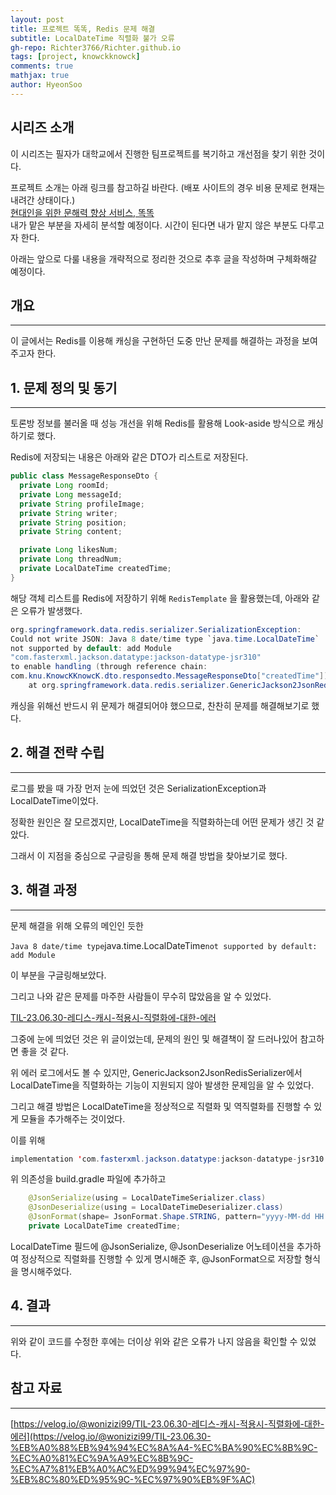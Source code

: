 ```yaml
---
layout: post
title: 프로젝트 똑똑, Redis 문제 해결
subtitle: LocalDateTime 직렬화 불가 오류
gh-repo: Richter3766/Richter.github.io
tags: [project, knowckknowck]
comments: true
mathjax: true
author: HyeonSoo
---
```


## 시리즈 소개

이 시리즈는 필자가 대학교에서 진행한 팀프로젝트를 복기하고 개선점을 찾기 위한 것이다.

프로젝트 소개는 아래 링크를 참고하길 바란다. (배포 사이트의 경우 비용 문제로 현재는 내려간 상태이다.)<br>
[현대인을 위한 문해력 향상 서비스, 똑똑](https://github.com/KnowckknowcK)<br>
내가 맡은 부분을 자세히 분석할 예정이다. 시간이 된다면 내가 맡지 않은 부분도 다루고자 한다.

아래는 앞으로 다룰 내용을 개략적으로 정리한 것으로 추후 글을 작성하며 구체화해갈 예정이다.

## 개요

---

이 글에서는 Redis를 이용해 캐싱을 구현하던 도중 만난 문제를 해결하는 과정을 보여주고자 한다.

## 1. 문제 정의 및 동기

---

토론방 정보를 불러올 때 성능 개선을 위해 Redis를 활용해 Look-aside 방식으로 캐싱하기로 했다.

Redis에 저장되는 내용은 아래와 같은 DTO가 리스트로 저장된다.

```java
public class MessageResponseDto {
  private Long roomId;
  private Long messageId;
  private String profileImage;
  private String writer;
  private String position;
  private String content;

  private Long likesNum;
  private Long threadNum;
  private LocalDateTime createdTime;
}
```

해당 객체 리스트를 Redis에 저장하기 위해 `RedisTemplate` 을 활용했는데, 아래와 같은 오류가 발생했다.

```java
org.springframework.data.redis.serializer.SerializationException:
Could not write JSON: Java 8 date/time type `java.time.LocalDateTime`
not supported by default: add Module
"com.fasterxml.jackson.datatype:jackson-datatype-jsr310"
to enable handling (through reference chain:
com.knu.KnowcKKnowcK.dto.responsedto.MessageResponseDto["createdTime"])
	at org.springframework.data.redis.serializer.GenericJackson2JsonRedisSerializer.serialize(GenericJackson2JsonRedisSerializer.java:223)
```

캐싱을 위해선 반드시 위 문제가 해결되어야 했으므로, 찬찬히 문제를 해결해보기로 했다.

## 2. 해결 전략 수립

---

로그를 봤을 때 가장 먼저 눈에 띄었던 것은 SerializationException과 LocalDateTime이었다.

정확한 원인은 잘 모르겠지만, LocalDateTime을 직렬화하는데 어떤 문제가 생긴 것 같았다.

그래서 이 지점을 중심으로 구글링을 통해 문제 해결 방법을 찾아보기로 했다.

## 3. 해결 과정

---

문제 해결을 위해 오류의 메인인 듯한

`Java 8 date/time type`java.time.LocalDateTime`not supported by default: add Module`

이 부분을 구글링해보았다.

그리고 나와 같은 문제를 마주한 사람들이 무수히 많았음을 알 수 있었다.

[TIL-23.06.30-레디스-캐시-적용시-직렬화에-대한-에러](https://velog.io/@wonizizi99/TIL-23.06.30-%EB%A0%88%EB%94%94%EC%8A%A4-%EC%BA%90%EC%8B%9C-%EC%A0%81%EC%9A%A9%EC%8B%9C-%EC%A7%81%EB%A0%AC%ED%99%94%EC%97%90-%EB%8C%80%ED%95%9C-%EC%97%90%EB%9F%AC)

그중에 눈에 띄었던 것은 위 글이었는데, 문제의 원인 및 해결책이 잘 드러나있어 참고하면 좋을 것 같다.

위 에러 로그에서도 볼 수 있지만, GenericJackson2JsonRedisSerializer에서 LocalDateTime을 직렬화하는 기능이 지원되지 않아 발생한 문제임을 알 수 있었다.

그리고 해결 방법은 LocalDateTime을 정상적으로 직렬화 및 역직렬화를 진행할 수 있게 모듈을 추가해주는 것이었다.

이를 위해

```java
implementation 'com.fasterxml.jackson.datatype:jackson-datatype-jsr310:2.13.3'
```

위 의존성을 build.gradle 파일에 추가하고

```java
    @JsonSerialize(using = LocalDateTimeSerializer.class)
    @JsonDeserialize(using = LocalDateTimeDeserializer.class)
    @JsonFormat(shape= JsonFormat.Shape.STRING, pattern="yyyy-MM-dd HH:mm:ss")
    private LocalDateTime createdTime;
```

LocalDateTime 필드에 @JsonSerialize, @JsonDeserialize 어노테이션을 추가하여 정상적으로 직렬화를 진행할 수 있게 명시해준 후, @JsonFormat으로 저장할 형식을 명시해주었다.

## 4. 결과

---

위와 같이 코드를 수정한 후에는 더이상 위와 같은 오류가 나지 않음을 확인할 수 있었다.

## 참고 자료

---

[https://velog.io/@wonizizi99/TIL-23.06.30-레디스-캐시-적용시-직렬화에-대한-에러](https://velog.io/@wonizizi99/TIL-23.06.30-%EB%A0%88%EB%94%94%EC%8A%A4-%EC%BA%90%EC%8B%9C-%EC%A0%81%EC%9A%A9%EC%8B%9C-%EC%A7%81%EB%A0%AC%ED%99%94%EC%97%90-%EB%8C%80%ED%95%9C-%EC%97%90%EB%9F%AC)
